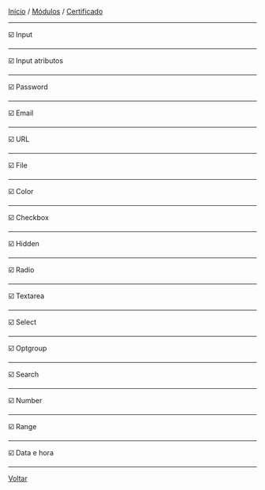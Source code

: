 [Início](https://github.com/Thalyalm/rocketseat-trilha-fundamentar) /
[Módulos](https://github.com/Thalyalm/rocketseat-trilha-fundamentar/tree/main/modulos/readme.md) /
[Certificado](https://github.com/Thalyalm/rocketseat-trilha-fundamentar/tree/main/certificado)

---

:ballot_box_with_check: Input

---

:ballot_box_with_check: Input atributos

---

:ballot_box_with_check: Password

---

:ballot_box_with_check: Email

---

:ballot_box_with_check: URL

---

:ballot_box_with_check: File

---

:ballot_box_with_check: Color

---

:ballot_box_with_check: Checkbox

---

:ballot_box_with_check: Hidden

---

:ballot_box_with_check: Radio

---

:ballot_box_with_check: Textarea

---

:ballot_box_with_check: Select

---

:ballot_box_with_check: Optgroup

---

:ballot_box_with_check: Search

---

:ballot_box_with_check: Number

---

:ballot_box_with_check: Range

---

:ballot_box_with_check: Data e hora

---

[Voltar](https://github.com/Thalyalm/rocketseat-trilha-fundamentar/tree/main/modulos/formularios-de-outro-planeta/readme.md)